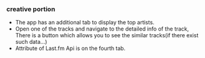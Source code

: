 ### creative portion
* The app has an additional tab to display the top artists.
* Open one of the tracks and navigate to the detailed info of the track, There is a
  button which allows you to see the similar tracks(if there exist such data...)
* Attribute of Last.fm Api is on the fourth tab.
